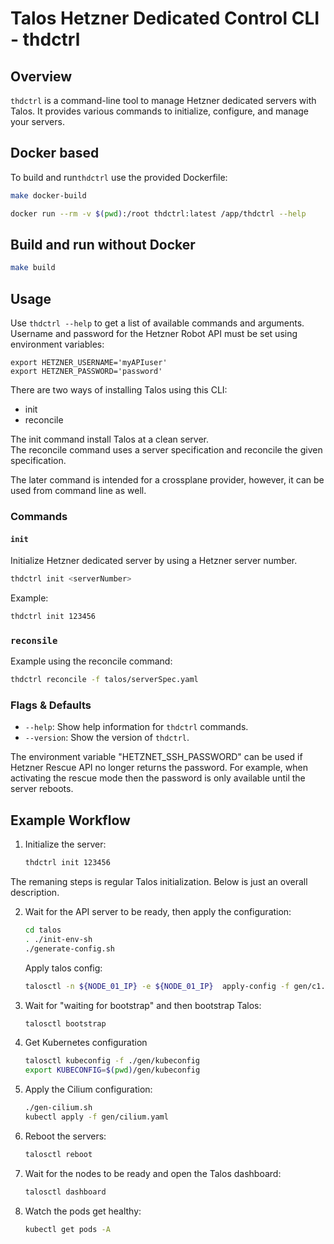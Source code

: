 # Talos Hetzner Dedicated Control CLI - thdctrl

## Overview

`thdctrl` is a command-line tool to manage Hetzner dedicated servers with Talos. It provides various commands to initialize, configure, and manage your servers.

## Docker based

To build and run`thdctrl` use the provided Dockerfile:

```sh
make docker-build

docker run --rm -v $(pwd):/root thdctrl:latest /app/thdctrl --help
```

## Build and run without Docker

```sh
make build
```

## Usage

Use `thdctrl --help` to get a list of available commands and arguments.  
Username and password for the Hetzner Robot API must be set using environment variables:
```
export HETZNER_USERNAME='myAPIuser'
export HETZNER_PASSWORD='password'
```

There are two ways of installing Talos using this CLI:  

* init
* reconcile

The init command install Talos at a clean server.  
The reconcile command uses a server specification and reconcile the given specification.  

The later command is intended for a crossplane provider, however, it can be used from command line as well.  

### Commands

#### `init`

Initialize Hetzner dedicated server by using a Hetzner server number.

```sh
thdctrl init <serverNumber>
```

Example:

```sh
thdctrl init 123456
```

### `reconsile`

Example using the reconcile command: 

```sh
thdctrl reconcile -f talos/serverSpec.yaml
```


### Flags & Defaults

- `--help`: Show help information for `thdctrl` commands.
- `--version`: Show the version of `thdctrl`.

The environment variable "HETZNET_SSH_PASSWORD" can be used if Hetzner Rescue API no longer returns the password. For example, when activating the rescue mode then the password is only available until the server reboots.


## Example Workflow

1. Initialize the server:

    ```sh
    thdctrl init 123456
    ```

The remaning steps is regular Talos initialization. Below is just an overall description.  

2. Wait for the API server to be ready, then apply the configuration:

    ```sh
    cd talos
    . ./init-env-sh
    ./generate-config.sh
    ```

    Apply talos config:

    ```sh
    talosctl -n ${NODE_01_IP} -e ${NODE_01_IP}  apply-config -f gen/c1.yaml --insecure
    ```

3. Wait for "waiting for bootstrap" and then bootstrap Talos:

    ```sh
    talosctl bootstrap
    ```

4. Get Kubernetes configuration
    ```sh
    talosctl kubeconfig -f ./gen/kubeconfig
    export KUBECONFIG=$(pwd)/gen/kubeconfig
    ```

5. Apply the Cilium configuration:

    ```sh
    ./gen-cilium.sh
    kubectl apply -f gen/cilium.yaml
    ```

6. Reboot the servers:

    ```sh
    talosctl reboot
    ```

7. Wait for the nodes to be ready and open the Talos dashboard:

    ```sh
    talosctl dashboard
    ```

8. Watch the pods get healthy:

    ```sh
    kubectl get pods -A
    ```

